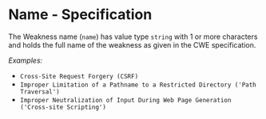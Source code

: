 # Name - Specification

The Weakness name (`name`) has value type `string` with 1 or more characters and holds the full name of the weakness as given in the CWE specification.

*Examples:*

* `Cross-Site Request Forgery (CSRF)`
* `Improper Limitation of a Pathname to a Restricted Directory ('Path Traversal')`
* `Improper Neutralization of Input During Web Page Generation ('Cross-site Scripting')`
